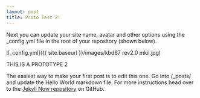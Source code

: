 ```yaml
---
layout: post
title: Proto Test 2!
---
```


Next you can update your site name, avatar and other options using the _config.yml file in the root of your repository (shown below).

![_config.yml]({{ site.baseurl }}/images/kbd67 rev2.0 mkii.jpg)

THIS IS A PROTOTYPE 2

The easiest way to make your first post is to edit this one. Go into /_posts/ and update the Hello World markdown file. For more instructions head over to the [Jekyll Now repository](https://github.com/barryclark/jekyll-now) on GitHub.

